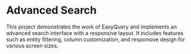 ﻿# Advanced Search

This project demonstrates the work of EasyQuery and implements an advanced search interface with a responsive layout. It includes features such as entity filtering, column customization, and responsive design for various screen sizes.
